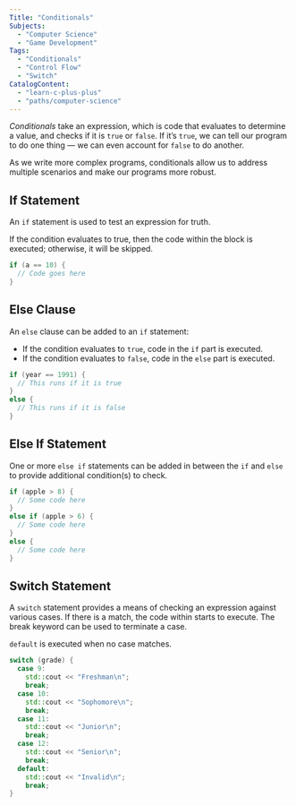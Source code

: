 ```yaml
---
Title: "Conditionals"
Subjects:
  - "Computer Science"
  - "Game Development"
Tags: 
  - "Conditionals"
  - "Control Flow"
  - "Switch"
CatalogContent:
  - "learn-c-plus-plus"
  - "paths/computer-science"
---
```


_Conditionals_ take an expression, which is code that evaluates to determine a value, and checks if it is `true` or `false`. If it’s `true`, we can tell our program to do one thing — we can even account for `false` to do another.

As we write more complex programs, conditionals allow us to address multiple scenarios and make our programs more robust.

## If Statement

An `if` statement is used to test an expression for truth.

If the condition evaluates to true, then the code within the block is executed; otherwise, it will be skipped.

```cpp
if (a == 10) {
  // Code goes here
}
```

## Else Clause

An `else` clause can be added to an `if` statement:

- If the condition evaluates to `true`, code in the `if` part is executed.
- If the condition evaluates to `false`, code in the `else` part is executed.

```cpp
if (year == 1991) {
  // This runs if it is true
}
else {
  // This runs if it is false
}
```

## Else If Statement

One or more `else if` statements can be added in between the `if` and `else` to provide additional condition(s) to check.

```cpp
if (apple > 8) {
  // Some code here
}
else if (apple > 6) {
  // Some code here
}
else {
  // Some code here
}
```

## Switch Statement

A `switch` statement provides a means of checking an expression against various cases. If there is a match, the code within starts to execute. The break keyword can be used to terminate a case.

`default` is executed when no case matches.

```cpp
switch (grade) {
  case 9:
    std::cout << "Freshman\n";
    break;
  case 10:
    std::cout << "Sophomore\n";
    break;
  case 11:
    std::cout << "Junior\n";
    break;
  case 12:
    std::cout << "Senior\n";
    break;
  default:
    std::cout << "Invalid\n";
    break;
}
```
